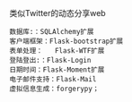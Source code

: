类似Twitter的动态分享web

    数据库:：SQLAlchemy扩展
    客户端框架：Flask-bootstrap扩展
    表单处理：   Flask-WTF扩展
    登陆登出:：Flask-Login
    日期时间：Flask-Moment扩展
    电子邮件支持：Flask-Mail
    虚拟信息生成：forgerypy；
